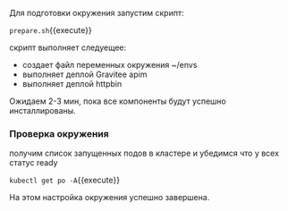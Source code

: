 Для  подготовки окружения запустим скрипт: 

`prepare.sh`{{execute}}

скрипт выполняет следуещее:
- создает файл переменных окружения ~/envs
- выполняет деплой Gravitee apim
- выполняет деплой httpbin

Ожидаем 2-3 мин, пока все компоненты будут успешно инсталлированы. 

### Проверка окружения
получим список запущенных подов в кластере и убедимся что у всех статус ready

`kubectl get po -A`{{execute}}


На этом настройка окружения успешно завершена.